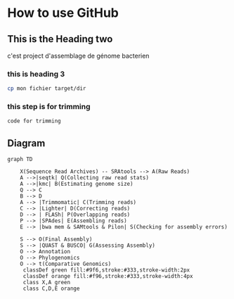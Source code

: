 # How to use GitHub
## This is the Heading two
c'est project d'assemblage de génome bacterien

### this is heading 3
````bash
cp mon fichier target/dir
````

### this step is for trimming
````bash
code for trimming
````
## Diagram
```mermaid
graph TD

    X(Sequence Read Archives) -- SRAtools --> A(Raw Reads)
    A -->|seqtk| Q(Collecting raw read stats)
    A -->|kmc| B(Estimating genome size)
    Q --> C
    B --> D
    A --> |Trimmomatic| C(Trimming reads)
    C --> |Lighter| D(Correcting reads)
    D --> | FLASh| P(Overlapping reads)
    P --> |SPAdes| E(Assembling reads)
    E --> |bwa mem & SAMtools & Pilon| S(Checking for assembly errors)
    
    S --> O(Final Assembly)
    S --> |QUAST & BUSCO| G(Assessing Assembly)
    O --> Annotation
    O --> Phylogenomics
    O --> t(Comparative Genomics)
     classDef green fill:#9f6,stroke:#333,stroke-width:2px
     classDef orange fill:#f96,stroke:#333,stroke-width:4px
     class X,A green
     class C,D,E orange
```
